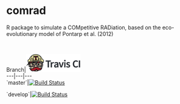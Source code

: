 comrad
======

R package to simulate a COMpetitive RADiation, based on the eco-evolutionary
model of Pontarp et al. (2012)

 

Branch\|[![Travis CI logo](pics/TravisCI.png)](https://travis-ci.org)  
---\|---\|---  
\`master\`\|[![Build
Status](https://travis-ci.org/TheoPannetier/comrad.svg?branch=master)](https://travis-ci.org/TheoPannetier/comrad)

\`develop\`\|[![Build
Status](https://travis-ci.org/TheoPannetier/comrad.svg?branch=develop)](https://travis-ci.org/TheoPannetier/comrad)
